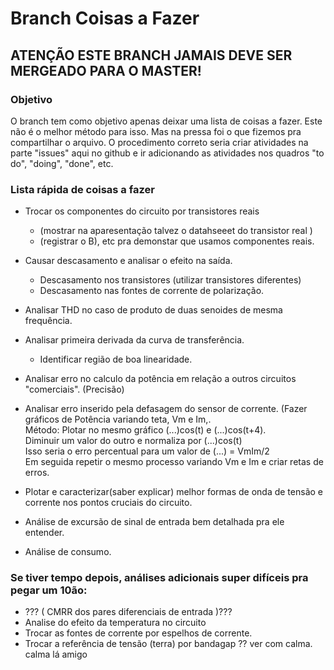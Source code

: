 # Branch Coisas a Fazer  
## ATENÇÃO ESTE BRANCH JAMAIS DEVE SER MERGEADO PARA O MASTER!  

### Objetivo  
O branch tem como objetivo apenas deixar uma lista de coisas a fazer. Este não é o melhor método para isso. Mas na pressa foi o que fizemos pra compartilhar o arquivo. O procedimento correto seria criar atividades na parte "issues" aqui no github e ir adicionando as atividades nos quadros "to do", "doing", "done", etc.  

### Lista rápida de coisas a fazer  
- Trocar os componentes do circuito por transistores reais  
  - (mostrar na aparesentação talvez o datahseeet do transistor real )  
  - (registrar o B), etc pra demonstar que usamos componentes reais.  

- Causar descasamento e analisar o efeito na saída.  
	- Descasamento nos transistores (utilizar transistores diferentes)  
	- Descasamento nas fontes de corrente de polarização.  

- Analisar THD no caso de produto de duas senoides de mesma frequência.  

- Analisar primeira derivada da curva de transferência.  
  - Identificar região de boa linearidade.  

- Analisar erro no calculo da potência em relação a outros circuitos "comerciais". (Precisão)  

- Analisar erro inserido pela defasagem do sensor de corrente. (Fazer gráficos de Potência variando teta, Vm e Im,.   
	Método: Plotar no mesmo gráfico (...)cos(t) e (...)cos(t+4).  
	        Diminuir um valor do outro e normaliza por (...)cos(t)  
          Isso seria o erro percentual para um valor de (...) = VmIm/2  
          Em seguida repetir o mesmo processo variando Vm e Im e criar retas de erros.  

- Plotar e caracterizar(saber explicar) melhor formas de onda de tensão e corrente nos pontos cruciais do circuito.  

- Análise de excursão de sinal de entrada bem detalhada pra ele entender.  

- Análise de consumo.  

### Se tiver tempo depois, análises adicionais super difíceis pra pegar um 10ão:  

- ??? ( CMRR dos pares diferenciais de entrada )???  
- Analise do efeito da temperatura no circuito  
- Trocar as fontes de corrente por espelhos de corrente.  
- Trocar a referência de tensão (terra) por bandagap ?? ver com calma. calma lá amigo  
